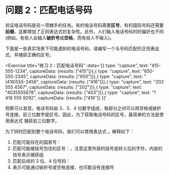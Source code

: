 # 问题 2：匹配电话号码

验证电话号码是另一项棘手的任务。有的电话号码需要**区号**，有的国际号码还需要**前缀**，这都增加了正则表达式的复杂性。此外，人们输入电话号码时的偏好也不同 (例如，有些人会输入**破折号**或**空格**，而有些人不输入)。

下面是一些真实场景下可能遇到的电话号码，请编写一个与号码匹配的正则表达式，并捕获正确的区号。

<Exercise
  title="练习 2：匹配电话号码"
  :data='[{
    type: "capture", text: "415-555-1234", captureData: {results: ["415"]}},{
    type: "capture", text: "650-555-2345", captureData: {results: ["650"]}},{
    type: "capture", text: "(416)555-3456", captureData: {results: ["416"]}},{
    type: "capture", text: "202 555 4567", captureData: {results: ["202"]}},{
    type: "capture", text: "4035555678", captureData: {results: ["403"]}},{
    type: "capture", text: "1 416 555 9292", captureData: {results: ["416"]}
  }]'
>

观察可以发现，电话号码由 3、3、4 位数字组成，每部分之间可以用空格或破折号连接，前三位数字是区号。因此，为了获取电话号码的区号，最简单的方法是使用表达式 <SolutionLink text="(\d{3})" /> 捕获前三位数字。

为了同时匹配到整个电话号码，我们可以使用表达式 <SolutionLink text="1?[\s-]?\(?(\d{3})\)?[\s-]?\d{3}[\s-]?\d{4}" />。解释如下：
1. 匹配可能存在的国家号：<SolutionLink text="1?[\s-]?" />
2. 匹配可能被括号包住的区号：<SolutionLink text="\(?(\d{3})\)?" />，注意这里外层的括号是转义后的字符，内层的括号表示捕获组
3. 匹配后续的 3 位、4 位号码：<SolutionLink text="[\s-]?\d{3}[\s-]?\d{4}" />
4. <SolutionLink text="[\s-]?" /> 表示可能通过破折号或空格连接，也可能没有连接符

</Exercise>